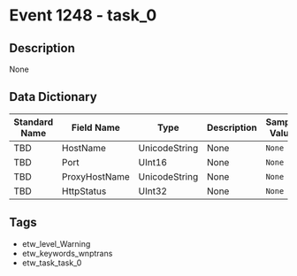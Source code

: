 # Event 1248 - task_0

## Description
None

## Data Dictionary
|Standard Name|Field Name|Type|Description|Sample Value|
|---|---|---|---|---|
|TBD|HostName|UnicodeString|None|`None`|
|TBD|Port|UInt16|None|`None`|
|TBD|ProxyHostName|UnicodeString|None|`None`|
|TBD|HttpStatus|UInt32|None|`None`|

## Tags
* etw_level_Warning
* etw_keywords_wnptrans
* etw_task_task_0